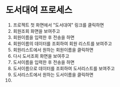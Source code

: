 # 도서대여 프로세스
1. 프로젝트 첫 화면에서 "도서대여" 링크를 클릭하면 
2. 회원조회 화면을 보여주고
3. 회원이름을 입력한 후 전송을 하면
4. 회원이름의 데이터를 조회하여 회원 리스트를 보여주고
5. 회원리스트에서 원하는 회원이름을 클릭하면
6. 다시 도서조회 화면을 보여주고
7. 도서이름을 입력한 후 전송을 하면 
8. 도서이름으로 데이터를 조회하여 도서리스트를 보여주고
9. 도서리스트에서 원하는 도서이름을 클릭하면
10. 